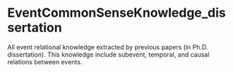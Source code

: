 # EventCommonSenseKnowledge_dissertation
All event relational knowledge extracted by previous papers (in Ph.D. dissertation). This knowledge include subevent, temporal, and causal relations between events.
